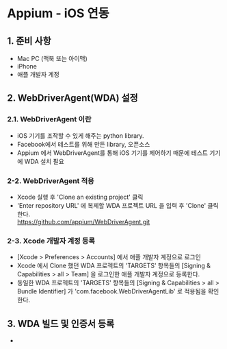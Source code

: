 # Appium - iOS 연동
## 1. 준비 사항
  - Mac PC (맥북 또는 아이맥)
  - iPhone
  - 애플 개발자 계정
## 2. WebDriverAgent(WDA) 설정
### 2.1. WebDriverAgent 이란
  - iOS 기기를 조작할 수 있게 해주는 python library.
  - Facebook에서 테스트를 위해 만든 library, 오픈소스
  - Appium 에서 WebDriverAgent를 통해 iOS 기기를 제어하기 때문에 테스트 기기에 WDA 설치 필요<br>
### 2-2. WebDriverAgent 적용
  - Xcode 실행 후 'Clone an existing project' 클릭
  - 'Enter repository URL' 에 복제할 WDA 프로젝트 URL 을 입력 후 'Clone' 클릭한다.<br> https://github.com/appium/WebDriverAgent.git

### 2-3. Xcode 개발자 계정 등록
  - [Xcode > Preferences > Accounts] 에서 애플 개발자 계정으로 로그인
  - Xcode 에서 Clone 했던 WDA 프로젝트의 'TARGETS' 항목들의 [Signing & Capabilities > all > Team] 을 로그인한 애플 개발자 계정으로 등록한다.
  - 동일한 WDA 프로젝트의 'TARGETS' 항목들의 [Signing & Capabilities > all > Bundle Identifier] 가 'com.facebook.WebDriverAgentLib' 로 적용됨을 확인한다.
## 3. WDA 빌드 및 인증서 등록
  - 
